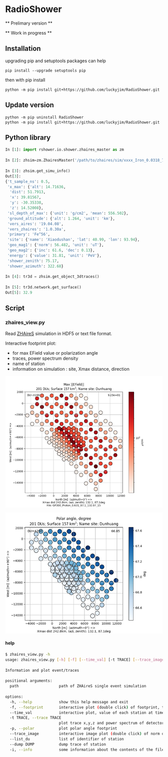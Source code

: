 # RadioShower

** Prelimary version **

** Work in progress **
## Installation


upgrading pip and setuptools packages can help

```
pip install --upgrade setuptools pip
```

then with pip install

```
python -m pip install git+https://github.com/luckyjim/RadioShower.git 
```

## Update version

```
python -m pip uninstall RadioShower
python -m pip install git+https://github.com/luckyjim/RadioShower.git 
 ```

## Python library

```python
In [1]: import rshower.io.shower.zhaires_master as zm

In [2]: zhsim=zm.ZhairesMaster('/path/to/zhaires/sim/xxxx_Iron_0.0318_75.2_322.7_12881')

In [3]: zhsim.get_simu_info()
Out[3]: 
{'t_sample_ns': 0.5,
 'x_max': {'alt': 14.71636,
  'dist': 51.7913,
  'x': 39.81567,
  'y': -30.35338,
  'z': 14.52008},
 'sl_depth_of_max': {'unit': 'g/cm2', 'mean': 556.502},
 'ground_altitude': {'alt': 1.264, 'unit': 'km'},
 'vers_aires': '19.04.08',
 'vers_zhaires': '1.0.30a',
 'primary': 'Fe^56',
 'site': {'name': 'Xiaodushan', 'lat': 40.99, 'lon': 93.94},
 'geo_mag1': {'norm': 56.482, 'unit': 'uT'},
 'geo_mag2': {'inc': 61.6, 'dec': 0.13},
 'energy': {'value': 31.81, 'unit': 'PeV'},
 'shower_zenith': 75.17,
 'shower_azimuth': 322.68}

In [4]: tr3d = zhsim.get_object_3dtraces()

In [5]: tr3d.network.get_surface()
Out[5]: 32.9
```

## Script 

### zhaires_view.py

Read [ZHAireS](http://aires.fisica.unlp.edu.ar/zhaires/) simulation in HDF5 or text file format.

Interactive footprint plot:
* for max EField value  or polarization angle 
* traces, power spectrum density
* name of station
* information on simulation : site, Xmax distance, direction

![ZHAireS footprint](doc/image/ZHaireS_footprint.png)

![ZHAireS footprint_polar](doc/image/ZHaireS_footprint_polar_angle.png)

#### help 

```bash
$ zhaires_view.py -h
usage: zhaires_view.py [-h] [-f] [--time_val] [-t TRACE] [--trace_image] [--list_du] [--dump stationMP] [-i] path

Information and plot event/traces

positional arguments:
  path                  path of ZHAireS single event simulation

options:
  -h, --help            show this help message and exit
  -f, --footprint       interactive plot (double click) of footprint, time max value and value for each station
  --time_val            interactive plot, value of each station at time t defined by a slider
  -t TRACE, --trace TRACE
                        plot trace x,y,z and power spectrum of detector unit (station)
  -p, --polar           plot polar angle footprint                        
  --trace_image         interactive image plot (double click) of norm of traces
  --list_du             list of identifier of station
  --dump DUMP           dump trace of station
  -i, --info            some information about the contents of the file
```
 